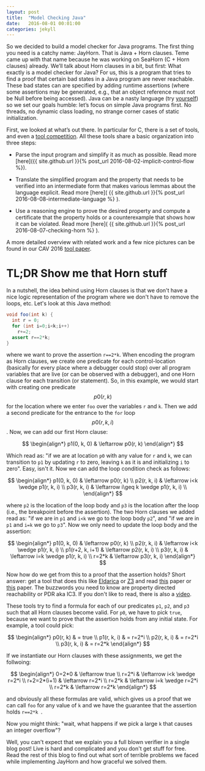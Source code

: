 ```yaml
---
layout: post
title:  "Model Checking Java"
date:   2016-08-01 00:01:00
categories: jekyll
---
```


So we decided to build a model checker for Java programs. The first thing you need is a catchy name: JayHorn. That is Java + Horn clauses. Teme came up with that name because he was working on SeaHorn (C + Horn clauses) already. We’ll talk about Horn clauses in a bit, but first: What exactly is a model checker for Java? For us, this is a program that tries to find a proof that certain bad states in a Java program are never reachable. These bad states can are specified by adding runtime assertions (where some assertions may be generated, e.g., that an object reference must not be Null before being accessed). Java can be a nasty language (try [yourself](http://www.javadeathmatch.com/)) so we set our goals humble: let’s focus on simple Java programs first. No threads, no dynamic class loading, no strange corner cases of static initialization. 

First, we looked at what’s out there. In particular for C, there is a set of tools, and even a [tool competition](https://sv-comp.sosy-lab.org/ ). All these tools share a basic organization into three steps: 

   * Parse the input program and simplify it as much as possible. Read more [here]({{ site.github.url }}{% post_url 2016-08-02-implicit-control-flow %}).

   * Translate the simplified program and the property that needs to be verified into an intermediate form that makes various lemmas about the language explicit. Read more [here]( {{ site.github.url }}{% post_url 2016-08-08-intermediate-language %} ).
   
   * Use a reasoning engine to prove the desired property and compute a certificate that the property holds or a counterexample that shows how it can be violated. Read more [here]( {{ site.github.url }}{% post_url 2016-08-07-checking-horn %} ).
   
A more detailed overview with related work and a few nice pictures can be found in our CAV 2016 [tool paper](http://martinschaef.github.io/website/papers/cav2016.pdf).


# TL;DR Show me that Horn stuff #

In a nutshell, the idea behind using Horn clauses is that we don't have a nice logic representation of the program where we don't have to remove the loops, etc. Let's look at this Java method:

```java
void foo(int k) {
  int r = 0;
  for (int i=0;i<k;i++) 
    r+=2;
  assert r==2*k;
}
```

where we want to prove the assertion `r==2*k`. When encoding the program as Horn clauses, we create one predicate for each control-location (basically for every place where a debugger could stop) over all program variables that are live (or can be observed with a debugger), and one Horn clause for each transition (or statement). So, in this example, we would start with creating one predicate $$p0(r, k)$$ for the location where we enter `foo` over the variables `r` and `k`. Then we add a second predicate for the entrance to the `for` loop $$p0(r, k, i)$$. Now, we can add our first Horn clause:

$$
\begin{align*}
p1(0, k, 0) & \leftarrow p0(r, k)
\end{align*}
$$


Which read as: "if we are at location `p0` with any value for `r` and `k`, we can transition to `p1` by updating `r` to zero, leaving `k` as it is and initializing `i` to zero". Easy, isn't it. Now we can add the loop condition check as follows:

$$
\begin{align*}
p1(0, k, 0) & \leftarrow p0(r, k) \\
p2(r, k, i) & \leftarrow i<k \wedge p1(r, k, i) \\
p3(r, k, i) & \leftarrow i\geq k \wedge p1(r, k, i) \\
\end{align*}
$$

where `p2` is the location of the loop body and `p3` is the location after the loop (i.e., the breakpoint before the assertion). The two Horn clauses we added read as: "if we are in `p1` and `i<k` we go to the loop body `p2`", and "if we are in `p1` and `i=k` we go to `p3`". Now we only need to update the loop body and the assertion:


$$
\begin{align*}
p1(0, k, 0) & \leftarrow p0(r, k) \\
p2(r, k, i) & \leftarrow i<k \wedge p1(r, k, i) \\
p1(r+2, k, i+1) & \leftarrow p2(r, k, i) \\
p3(r, k, i) & \leftarrow i=k \wedge p1(r, k, i) \\
r=2*k & \leftarrow p3(r, k, i)
\end{align*}
$$


Now how do we get from this to a proof that the assertion holds? Short answer: get a tool that does this like [Eldarica](http://lara.epfl.ch/w/eldarica) or [Z3](https://github.com/Z3Prover/z3) and read [this](https://www7.in.tum.de/~rybal/papers/2013-sas-solving-universally-quantified-horn-clauses.pdf) paper or [this](https://www7.in.tum.de/~rybal/papers/2013-cav-solving-existentially-quantified-horn-clauses.pdf) paper. The buzzwords you need to know are property directed reachability or PDR aka IC3. If you don't like to read, there is also a [video](https://vimeo.com/36729095).

These tools try to find a formula for each of our predicates `p1`, `p2`, and `p3` such that all Horn clauses become valid. For `p0`, we have to pick `true`, because we want to prove that the assertion holds from any initial state. For example, a tool could pick:


$$
\begin{align*}
p0(r, k) & = true \\
p1(r, k, i) & = r=2*i \\
p2(r, k, i) & = r=2*i \\
p3(r, k, i) & = r=2*k
\end{align*}
$$

If we instantiate our Horn clauses with these assignments, we get the follwoing:

$$
\begin{align*}
0=2*0 & \leftarrow true \\
r=2*i & \leftarrow i<k \wedge r=2*i \\
r+2=2*(i+1) & \leftarrow r=2*i \\
r=2*k & \leftarrow i=k \wedge r=2*i \\
r=2*k & \leftarrow r=2*k
\end{align*}
$$

and obviously all these formulas are valid, which gives us a proof that we can call `foo` for any value of `k` and we have the guarantee that the assertion holds `r==2*k `.

Now you might think: "wait, what happens if we pick a large `k` that causes an integer overflow"? 

Well, you can't expect that we explain you a full blown verifier in a single blog post! Live is hard and complicated and you don't get stuff for free. Read the rest of this blog to find out what sort of terrible problems we faced while implementing JayHorn and how graceful we solved them.


